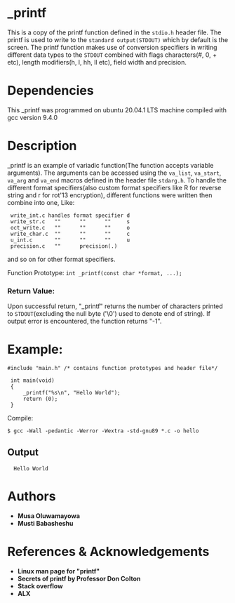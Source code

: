 # _printf
 This is a copy of the printf function defined in the `stdio.h` header file. The printf is used to write to the `standard output(STDOUT)` which by default is the screen. The printf function makes use of conversion specifiers in writing different data types to the `STDOUT` combined with flags characters(#, 0, + etc), length modifiers(h, l, hh, ll etc), field width and precision.

# Dependencies
 This _printf was programmed on ubuntu 20.04.1 LTS machine compiled with gcc version 9.4.0

# Description
 _printf is an example of variadic function(The function accepts variable arguments). The arguments can be accessed using the `va_list`, `va_start`, `va_arg` and `va_end` macros defined in the header file `stdarg.h`. To handle the different format specifiers(also custom format specifiers like R for reverse string and r for rot'13 encryption), different functions were written then combine into one, Like:
```
 write_int.c handles format specifier d
 write_str.c   ""      ""      ""     s
 oct_write.c   ""      ""      ""     o
 write_char.c  ""      ""      ""     c
 u_int.c       ""      ""      ""     u
 precision.c   ""      precision(.)
```
and so on for other format specifiers.
 
Function Prototype: `int _printf(const char *format, ...);`

### Return Value:
Upon successful return, "_printf" returns the  number of characters printed to `STDOUT`(excluding the null byte ('\0') used to denote end of string). If output error is encountered, the function returns "-1".

# Example:
 ```
 #include "main.h" /* contains function prototypes and header file*/

  int main(void)
  {
      _printf("%s\n", "Hello World");
      return (0);
  }
 ```
Compile:  
```
$ gcc -Wall -pedantic -Werror -Wextra -std-gnu89 *.c -o hello 
```
## Output
```
  Hello World
```
# Authors
* **Musa Oluwamayowa**
* **Musti Babasheshu**

# References & Acknowledgements
* **Linux man page for "printf"**
* **Secrets of printf by Professor Don Colton**
* **Stack overflow**
* **ALX**
